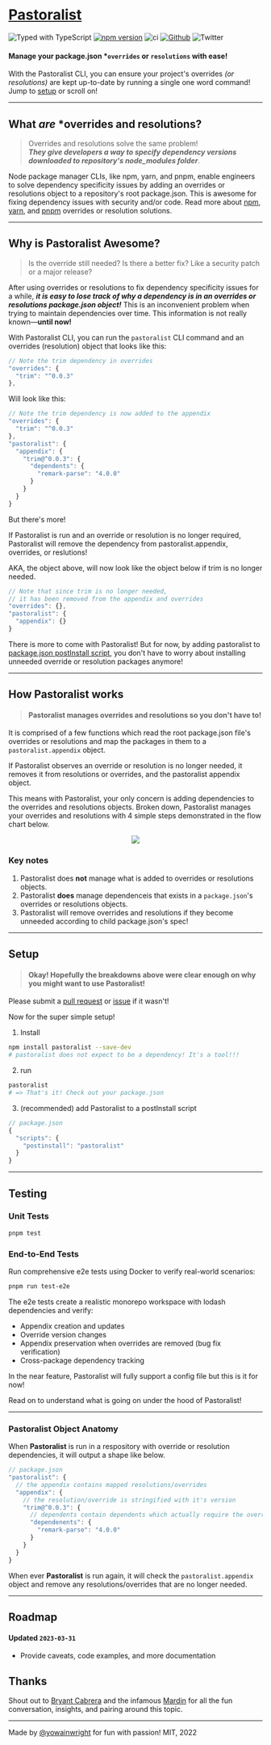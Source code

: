 # [Pastoralist](https://jeffry.in/pastoralist/)

![Typed with TypeScript](https://flat.badgen.net/badge/icon/Typed?icon=typescript&label&labelColor=blue&color=555555)
[![npm version](https://badge.fury.io/js/pastoralist.svg)](https://badge.fury.io/js/pastoralist)
![ci](https://github.com/yowainwright/pastoralist/actions/workflows/ci.yml/badge.svg)
[![Github](https://badgen.net/badge/icon/github?icon=github&label&color=grey)](https://github.com/yowainwright/mini-cookies)
![Twitter](https://img.shields.io/twitter/url?url=https%3A%2F%2Fgithub.com%2Fyowainwright%2Fpastoralist)

#### Manage your package.json \*`overrides` or `resolutions` with ease!

With the Pastoralist CLI, you can ensure your project's overrides _(or resolutions)_ are kept up-to-date by running a single one word command! Jump to [setup](#setup) or scroll on!

---

## What _are_ \*overrides and resolutions?

> Overrides and resolutions solve the same problem!<br>**_They give developers a way to specify dependency versions downloaded to repository's node_modules folder_**.

Node package manager CLIs, like npm, yarn, and pnpm, enable engineers to solve dependency specificity issues by adding an overrides or resolutions object to a repository's root package.json. This is awesome for fixing dependency issues with security and/or code. Read more about [npm](https://docs.npmjs.com/cli/v8/configuring-npm/package-json#overrides), [yarn](https://yarnpkg.com/configuration/manifest#resolutions), and [pnpm](https://pnpm.io/package_json#pnpmoverrides) overrides or resolution solutions.

---

## Why is Pastoralist Awesome?

> Is the override still needed? Is there a better fix? Like a security patch or a major release?

After using overrides or resolutions to fix dependency specificity issues for a while, **_it is easy to lose track of why a dependency is in an overrides or resolutions package.json object!_** This is an inconvenient problem when trying to maintain dependencies over time. This information is not really known—**until now!**

With Pastoralist CLI, you can run the `pastoralist` CLI command and an overrides (resolution) object that looks like this:

```js
// Note the trim dependency in overrides
"overrides": {
  "trim": "^0.0.3"
},
```

Will look like this:

```js
// Note the trim dependency is now added to the appendix
"overrides": {
  "trim": "^0.0.3"
},
"pastoralist": {
  "appendix": {
    "trim@^0.0.3": {
      "dependents": {
        "remark-parse": "4.0.0"
      }
    }
  }
}
```

But there's more!

If Pastoralist is run and an override or resolution is no longer required, Pastoralist will remove the dependency from pastoralist.appendix, overrides, or reslutions!

AKA, the object above, will now look like the object below if trim is no longer needed.

```js
// Note that since trim is no longer needed,
// it has been removed from the appendix and overrides
"overrides": {},
"pastoralist": {
  "appendix": {}
}
```

There is more to come with Pastoralist! But for now, by adding pastoralist to [package.json postInstall script](https://docs.npmjs.com/cli/v8/using-npm/scripts#npm-install), you don't have to worry about installing unneeded override or resolution packages anymore!

---

## How Pastoralist works

> #### Pastoralist manages overrides and resolutions so you don't have to!

It is comprised of a few functions which read the root package.json file's overrides or resolutions and map the packages in them to a `pastoralist.appendix` object.

If Pastoralist observes an override or resolution is no longer needed, it removes it from resolutions or overrides, and the pastoralist appendix object.

This means with Pastoralist, your only concern is adding dependencies to the overrides and resolutions objects.
Broken down, Pastoralist manages your overrides and resolutions with 4 simple steps demonstrated in the flow chart below.

<p align="center"><img src="https://user-images.githubusercontent.com/1074042/194803911-93097b50-3bff-4529-879c-81fd161e7bfa.gif" /></p>

### Key notes

1. Pastoralist does **not** manage what is added to overrides or resolutions objects.
2. Pastoralist **does** manage dependenceis that exists in a `package.json`'s overrides or resolutions objects.
3. Pastoralist will remove overrides and resolutions if they become unneeded according to child package.json's spec!

---

## Setup

> #### Okay! Hopefully the breakdowns above were clear enough on why you might want to use Pastoralist!

Please submit a [pull request](https://github.com/yowainwright/pastoralist/pulls) or [issue](https://github.com/yowainwright/pastoralist/issues) if it wasn't!

Now for the super simple setup!

1. Install

```bash
npm install pastoralist --save-dev
# pastoralist does not expect to be a dependency! It's a tool!!!
```

2. run

```bash
pastoralist
# => That's it! Check out your package.json
```

3. (recommended) add Pastoralist to a postInstall script

```js
// package.json
{
  "scripts": {
    "postinstall": "pastoralist"
  }
}
```

---

## Testing

### Unit Tests

```bash
pnpm test
```

### End-to-End Tests

Run comprehensive e2e tests using Docker to verify real-world scenarios:

```bash
pnpm run test-e2e
```

The e2e tests create a realistic monorepo workspace with lodash dependencies and verify:

- Appendix creation and updates
- Override version changes
- Appendix preservation when overrides are removed (bug fix verification)
- Cross-package dependency tracking

In the near feature, Pastoralist will fully support a config file but this is it for now!

Read on to understand what is going on under the hood of Pastoralist!

---

### Pastoralist Object Anatomy

When **Pastoralist** is run in a respository with override or resolution dependencies, it will output a shape like below.

```js
// package.json
"pastoralist": {
  // the appendix contains mapped resolutions/overrides
  "appendix": {
    // the resolution/override is stringified with it's version
    "trim@^0.0.3": {
      // dependents contain dependents which actually require the override/resolution dependency
      "dependenents": {
        "remark-parse": "4.0.0"
      }
    }
  }
}
```

When ever **Pastoralist** is run again, it will check the `pastoralist.appendix` object and remove any resolutions/overrides that are no longer needed.

---

## Roadmap

#### Updated `2023-03-31`

- Provide caveats, code examples, and more documentation

## Thanks

Shout out to [Bryant Cabrera](https://github.com/bryantcabrera) and the infamous [Mardin](https://github.com/mardinyadegar) for all the fun conversation, insights, and pairing around this topic.

---

Made by [@yowainwright](https://github.com/yowainwright) for fun with passion! MIT, 2022
